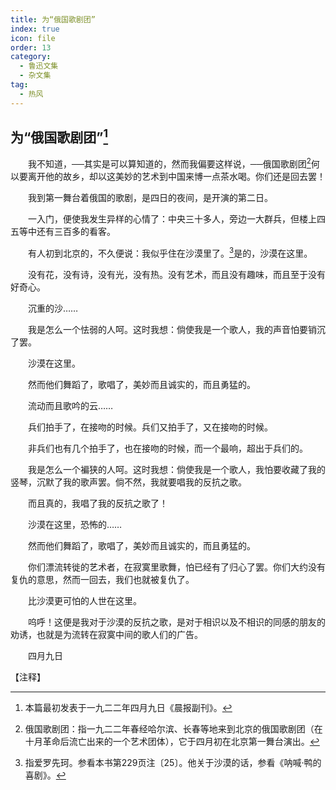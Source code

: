 ```yaml
---
title: 为“俄国歌剧团”
index: true
icon: file
order: 13
category:
  - 鲁迅文集
  - 杂文集
tag:  
  - 热风
---
```


## 为“俄国歌剧团”[^①]

　　我不知道，──其实是可以算知道的，然而我偏要这样说，──俄国歌剧团[^②]何以要离开他的故乡，却以这美妙的艺术到中国来博一点茶水喝。你们还是回去罢！

　　我到第一舞台着俄国的歌剧，是四日的夜间，是开演的第二日。

　　一入门，便使我发生异样的心情了：中央三十多人，旁边一大群兵，但楼上四五等中还有三百多的看客。

　　有人初到北京的，不久便说：我似乎住在沙漠里了。[^③]是的，沙漠在这里。

　　没有花，没有诗，没有光，没有热。没有艺术，而且没有趣味，而且至于没有好奇心。

　　沉重的沙……

　　我是怎么一个怯弱的人呵。这时我想：倘使我是一个歌人，我的声音怕要销沉了罢。

　　沙漠在这里。

　　然而他们舞蹈了，歌唱了，美妙而且诚实的，而且勇猛的。

　　流动而且歌吟的云……

　　兵们拍手了，在接吻的时候。兵们又拍手了，又在接吻的时候。

　　非兵们也有几个拍手了，也在接吻的时候，而一个最响，超出于兵们的。

　　我是怎么一个褊狭的人呵。这时我想：倘使我是一个歌人，我怕要收藏了我的竖琴，沉默了我的歌声罢。倘不然，我就要唱我的反抗之歌。

　　而且真的，我唱了我的反抗之歌了！

　　沙漠在这里，恐怖的……

　　然而他们舞蹈了，歌唱了，美妙而且诚实的，而且勇猛的。

　　你们漂流转徙的艺术者，在寂寞里歌舞，怕已经有了归心了罢。你们大约没有复仇的意思，然而一回去，我们也就被复仇了。

　　比沙漠更可怕的人世在这里。

　　呜呼！这便是我对于沙漠的反抗之歌，是对于相识以及不相识的同感的朋友的劝诱，也就是为流转在寂寞中间的歌人们的广告。

　　四月九日

【注释】

[^①]:本篇最初发表于一九二二年四月九日《晨报副刊》。

[^②]:俄国歌剧团：指一九二二年春经哈尔滨、长春等地来到北京的俄国歌剧团（在十月革命后流亡出来的一个艺术团体），它于四月初在北京第一舞台演出。

[^③]:指爱罗先珂。参看本书第229页注〔25〕。他关于沙漠的话，参看《呐喊·鸭的喜剧》。
